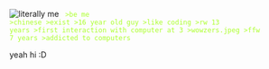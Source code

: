![literally me](https://w7.pngwing.com/pngs/218/926/png-transparent-stick-man-stick-figure-happy-stick-man-photography-smiley-desktop-wallpaper-thumbnail.png)
<code style="color: greenyellow">
\>be me
\>chinese
\>exist
\>16 year old guy
\>like coding
\>rw 13 years
\>first interaction with computer at 3
\>wowzers.jpeg
\>ffw 7 years
\>addicted to computers
</code>

yeah hi :D
